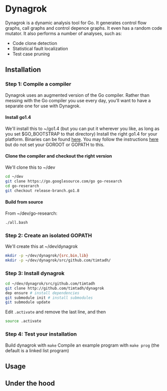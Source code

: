 # Dynagrok
Dynagrok is a dynamic analysis tool for Go. It generates control flow graphs,
call graphs and control depence graphs. It even has a random code mutator.
It also performs a number of analyses, such as:
* Code clone detection
* Statistical fault localization
* Test case pruning

## Installation
### Step 1: Compile a compiler
Dynagrok uses an augmented version of the Go compiler. Rather than messing with the
Go compiler you use every day, you'll want to have a separate one for use with
Dynagrok.

#### Install go1.4 
We'll install this to ~/go1.4 (but you can put it wherever you like, as long as
you set $GO_BOOTSTRAP to that directory)
Install the right go1.4 for your platform. Binaries can be found [here](https://golang.org/dl/#go1.4).
You may follow the instructions [here](https://golang.org/doc/install) but do
not set your GOROOT or GOPATH to this.
#### Clone the compiler and checkout the right version
We'll clone this to ~/dev
```bash
cd ~/dev
git clone https://go.googlesource.com/go go-research
cd go-reserarch
git checkout release-branch.go1.8
```
#### Build from source
From ~/dev/go-research:
``` bash
./all.bash
```
### Step 2: Create an isolated GOPATH
We'll create this at ~/dev/dynagrok
```bash
mkdir -p ~/dev/dynagrok/{src,bin,lib}
mkdir -p ~/dev/dynagrok/src/github.com/timtadh/
```

### Step 3: Install dynagrok
``` bash
cd ~/dev/dynagrok/src/github.com/timtadh
git clone http://github.com/timtadh/dynagrok
dep ensure # install dependencies
git submodule init # install submodules
git submodule update
```
Edit `.activate` and remove the last line, and then
```bash
source .activate
```

### Step 4: Test your installation
Build dynagrok with `make`
Compile an example program with `make prog` (the default is a linked list
program)

## Usage

## Under the hood

